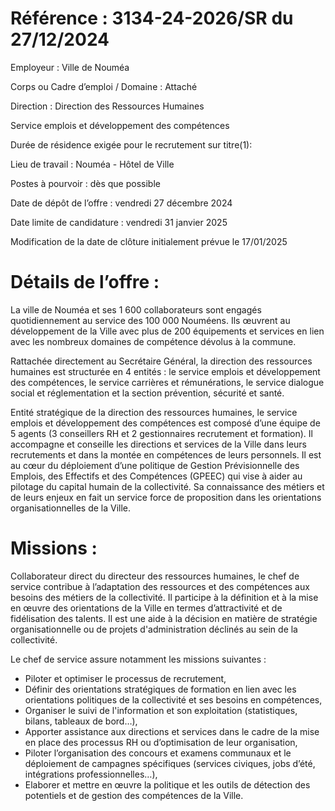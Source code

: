 # Référence : 3134-24-2026/SR du 27/12/2024

Employeur : Ville de Nouméa

Corps ou Cadre d’emploi / Domaine : Attaché

Direction : Direction des Ressources Humaines

Service emplois et développement des compétences

Durée de résidence exigée pour le recrutement sur titre(1):

Lieu de travail : Nouméa - Hôtel de Ville

Postes à pourvoir : dès que possible

Date de dépôt de l’offre : vendredi 27 décembre 2024

Date limite de candidature : vendredi 31 janvier 2025

Modification de la date de clôture initialement prévue le 17/01/2025

# Détails de l’offre :

La ville de Nouméa et ses 1 600 collaborateurs sont engagés quotidiennement au service des 100 000 Nouméens. Ils œuvrent au développement de la Ville avec plus de 200 équipements et services en lien avec les nombreux domaines de compétence dévolus à la commune.

Rattachée directement au Secrétaire Général, la direction des ressources humaines est structurée en 4 entités : le service emplois et développement des compétences, le service carrières et rémunérations, le service dialogue social et réglementation et la section prévention, sécurité et santé.

Entité stratégique de la direction des ressources humaines, le service emplois et développement des compétences est composé d’une équipe de 5 agents (3 conseillers RH et 2 gestionnaires recrutement et formation). Il accompagne et conseille les directions et services de la Ville dans leurs recrutements et dans la montée en compétences de leurs personnels. Il est au cœur du déploiement d’une politique de Gestion Prévisionnelle des Emplois, des Effectifs et des Compétences (GPEEC) qui vise à aider au pilotage du capital humain de la collectivité. Sa connaissance des métiers et de leurs enjeux en fait un service force de proposition dans les orientations organisationnelles de la Ville.

# Missions :

Collaborateur direct du directeur des ressources humaines, le chef de service contribue à l’adaptation des ressources et des compétences aux besoins des métiers de la collectivité. Il participe à la définition et à la mise en œuvre des orientations de la Ville en termes d’attractivité et de fidélisation des talents. Il est une aide à la décision en matière de stratégie organisationnelle ou de projets d'administration déclinés au sein de la collectivité.

Le chef de service assure notamment les missions suivantes :

- Piloter et optimiser le processus de recrutement,
- Définir des orientations stratégiques de formation en lien avec les orientations politiques de la collectivité et ses besoins en compétences,
- Organiser le suivi de l'information et son exploitation (statistiques, bilans, tableaux de bord…),
- Apporter assistance aux directions et services dans le cadre de la mise en place des processus RH ou d’optimisation de leur organisation,
- Piloter l’organisation des concours et examens communaux et le déploiement de campagnes spécifiques (services civiques, jobs d’été, intégrations professionnelles…),
- Elaborer et mettre en œuvre la politique et les outils de détection des potentiels et de gestion des compétences de la Ville.